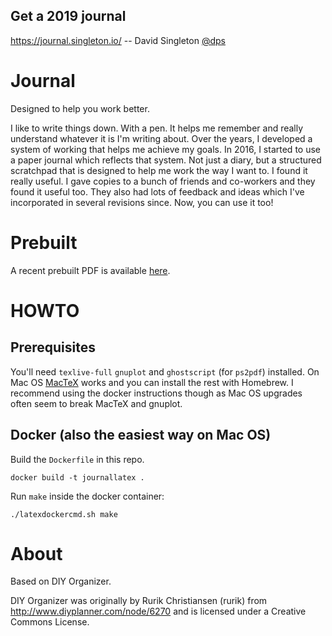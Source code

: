 ## Get a 2019 journal
https://journal.singleton.io/
-- David Singleton [@dps](http://www.twitter.com/dps)

# Journal

Designed to help you work better.

I like to write things down. With a pen. It helps me remember and really understand whatever it is I'm writing about. Over the years, I developed a system of working that helps me achieve my goals. In 2016, I started to use a paper journal which reflects that system. Not just a diary, but a structured scratchpad that is designed to help me work the way I want to. I found it really useful. I gave copies to a bunch of friends and co-workers and they found it useful too. They also had lots of feedback and ideas which I've incorporated in several revisions since. Now, you can use it too!

# Prebuilt

A recent prebuilt PDF is available [here](http://singleton.io/2019.pdf).

# HOWTO

## Prerequisites
You'll need `texlive-full` `gnuplot` and `ghostscript` (for `ps2pdf`) installed. On Mac OS [MacTeX](http://www.tug.org/mactex/) works and you can install the rest with Homebrew. I recommend using the docker instructions though as Mac OS upgrades often seem to break MacTeX and gnuplot.

## Docker (also the easiest way on Mac OS)

Build the `Dockerfile` in this repo.
```
docker build -t journallatex .
```

Run `make` inside the docker container:
```
./latexdockercmd.sh make
```

# About

Based on DIY Organizer.

DIY Organizer was originally by Rurik Christiansen (rurik) from http://www.diyplanner.com/node/6270 and is licensed under a Creative Commons License.

